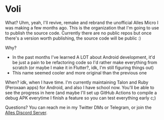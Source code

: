 # Voli

What? Uhm, yeah, I'll revive, remake and rebrand the unofficial Alles Micro I was making a few months ago. This is the organization that I'm going to use to publish the source code. Currently there are no public repos but once there's a version worth publishing, the source code will be public :)

Why?

- In the past months I've learned A LOT about Android development, it'd be just a pain to be refactoring code so 
I'd rather make everything from scratch (or maybe I make it in Flutter?, idk, I'm still figuring things out)
- This name seemed cooler and more original than the previous one

When? idk, when I have time. I'm currently maintaining Talon and Ruby (Peroxaan apps) for Android, and also I 
have school now. You'll be able to see the progress in here (and maybe I'll set up GitHub Actions to compile a 
debug APK everytime I finish a feature so you can test everything early c;)

Questions? You can reach me in my Twitter DMs or Telegram, or join the [Alles Discord Server](https://alles.link/discord).